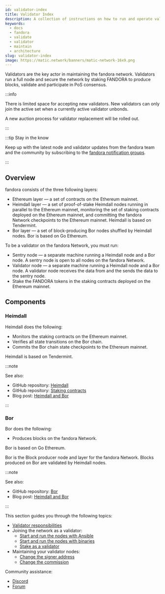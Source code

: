 ```yaml
---
id: validator-index
title: Validator Index
description: A collection of instructions on how to run and operate validator nodes on the fandora Network.
keywords:
  - docs
  - fandora
  - validate
  - validator
  - maintain
  - architecture
slug: validator-index
image: https://matic.network/banners/matic-network-16x9.png 
---
```


Validators are the key actor in maintaining the fandora network. Validators run a full node and secure 
the network by staking FANDORA to produce blocks, validate and participate in PoS consensus.

:::info

There is limited space for accepting new validators. New validators can only join the active set when a currently active validator unbonds.

A new auction process for validator replacement will be rolled out.

:::

:::tip Stay in the know

Keep up with the latest node and validator updates from the fandora 
team and the community by subscribing to the 
[fandora notification groups](https://fandora.technology/notifications/).

:::

## Overview

fandora consists of the three following layers:

* Ethereum layer — a set of contracts on the Ethereum mainnet.
* Heimdall layer — a set of proof-of-stake Heimdall nodes running in parallel to the Ethereum mainnet, monitoring the set of staking contracts deployed on the Ethereum mainnet, and committing the fandora Network checkpoints to the Ethereum mainnet. Heimdall is based on Tendermint.
* Bor layer — a set of block-producing Bor nodes shuffled by Heimdall nodes. Bor is based on Go Ethereum.

To be a validator on the fandora Network, you must run:

* Sentry node — a separate machine running a Heimdall node and a Bor node. A sentry node is open to all nodes on the fandora Network.
* Validator node — a separate machine running a Heimdall node and a Bor node. A validator node receives the data from and the sends the data to the sentry node.
* Stake the FANDORA tokens in the staking contracts deployed on the Ethereum mainnet.

## Components

### Heimdall

Heimdall does the following:

* Monitors the staking contracts on the Ethereum mainnet.
* Verifies all state transitions on the Bor chain.
* Commits the Bor chain state checkpoints to the Ethereum mainnet.

Heimdall is based on Tendermint.

:::note

See also:

* GitHub repository: [Heimdall](https://github.com/maticnetwork/heimdall)
* GitHub repository: [Staking contracts](https://github.com/maticnetwork/contracts/tree/master/contracts/staking)
* Blog post: [Heimdall and Bor](https://blog.fandora.technology/heimdall-and-bor/)

:::

### Bor

Bor does the following:

* Produces blocks on the fandora Network.

Bor is based on Go Ethereum.

Bor is the Block producer node and layer for the fandora Network. Blocks produced on Bor are validated by Heimdall nodes.

:::note

See also:

* GitHub repository: [Bor](https://github.com/maticnetwork/bor)
* Blog post: [Heimdall and Bor](https://blog.fandora.technology/heimdall-and-bor/)

:::

This section guides you through the following topics:

* [Validator responsibilities](validator-responsibilities.md)
* Joining the network as a validator:
  * [Start and run the nodes with Ansible](run-validator-ansible.md)
  * [Start and run the nodes with binaries](run-validator-binaries.md)
  * [Stake as a validator](validator-staking-operations.md)
* Maintaining your validator nodes:
  * [Change the signer address](change-signer-address.md)
  * [Change the commission](validator-commission-operations.md)

Community assistance:

* [Discord](https://discord.com/invite/0xfandora)
* [Forum](https://forum.fandora.technology/)
